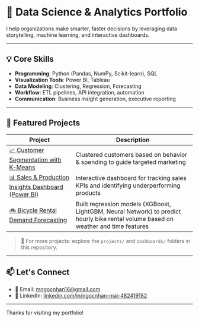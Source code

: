 # 🧠 Data Science & Analytics Portfolio

I help organizations make smarter, faster decisions by leveraging data storytelling, machine learning, and interactive dashboards.

---

## 💡 Core Skills

- **Programming**: Python (Pandas, NumPy, Scikit-learn), SQL  
- **Visualization Tools**: Power BI, Tableau  
- **Data Modeling**: Clustering, Regression, Forecasting  
- **Workflow**: ETL pipelines, API integration, automation  
- **Communication**: Business insight generation, executive reporting

---

## 🚀 Featured Projects

| Project | Description |
|--------|-------------|
| [📈 Customer Segmentation with K-Means](projects/customer-segmentation/) | Clustered customers based on behavior & spending to guide targeted marketing |
| [📊 Sales & Production Insights Dashboard (Power BI)](dashboards/sales-production-insights/sales-production-insights.md) | Interactive dashboard for tracking sales KPIs and identifying underperforming products |
| [🚲 Bicycle Rental Demand Forecasting](projects/bicycle-rental-prediction/) | Built regression models (XGBoost, LightGBM, Neural Network) to predict hourly bike rental volume based on weather and time features |

> 📎 For more projects: explore the `projects/` and `dashboards/` folders in this repository.

---

## 📫 Let's Connect

- 📧 Email: [mngocnhan16@gmail.com](mailto:mngocnhan16@gmail.com)  
- 💼 LinkedIn: [linkedin.com/in/ngocnhan-mai-482419182](https://linkedin.com/in/ngocnhan-mai-482419182)

---

Thanks for visiting my portfolio!